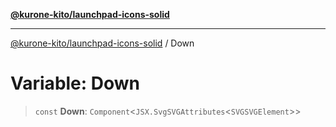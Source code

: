 [**@kurone-kito/launchpad-icons-solid**](../README.md)

***

[@kurone-kito/launchpad-icons-solid](../globals.md) / Down

# Variable: Down

> `const` **Down**: `Component`\<`JSX.SvgSVGAttributes`\<`SVGSVGElement`\>\>
